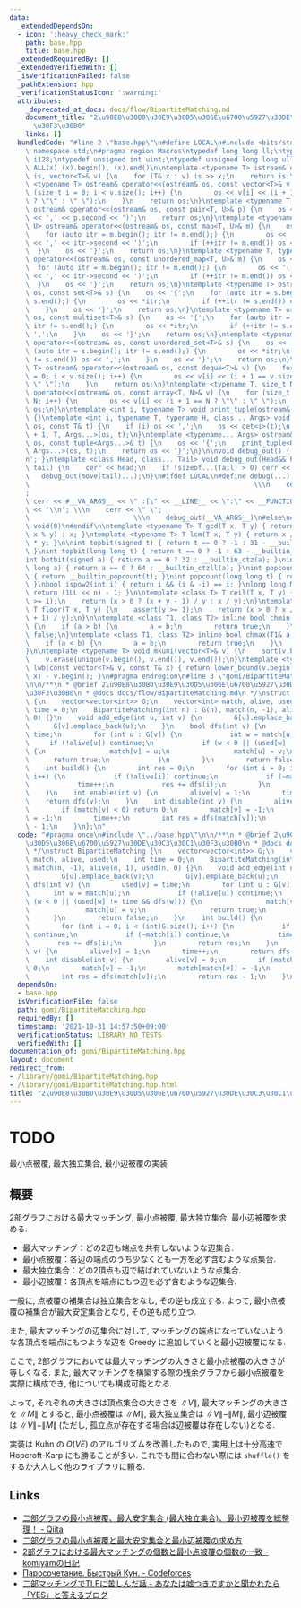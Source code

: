 ```yaml
---
data:
  _extendedDependsOn:
  - icon: ':heavy_check_mark:'
    path: base.hpp
    title: base.hpp
  _extendedRequiredBy: []
  _extendedVerifiedWith: []
  _isVerificationFailed: false
  _pathExtension: hpp
  _verificationStatusIcon: ':warning:'
  attributes:
    _deprecated_at_docs: docs/flow/BipartiteMatching.md
    document_title: "2\u90E8\u30B0\u30E9\u30D5\u306E\u6700\u5927\u30DE\u30C3\u30C1\
      \u30F3\u30B0"
    links: []
  bundledCode: "#line 2 \"base.hpp\"\n#define LOCAL\n#include <bits/stdc++.h>\nusing\
    \ namespace std;\n#pragma region Macros\ntypedef long long ll;\ntypedef __int128_t\
    \ i128;\ntypedef unsigned int uint;\ntypedef unsigned long long ull;\n#define\
    \ ALL(x) (x).begin(), (x).end()\n\ntemplate <typename T> istream& operator>>(istream&\
    \ is, vector<T>& v) {\n    for (T& x : v) is >> x;\n    return is;\n}\ntemplate\
    \ <typename T> ostream& operator<<(ostream& os, const vector<T>& v) {\n    for\
    \ (size_t i = 0; i < v.size(); i++) {\n        os << v[i] << (i + 1 == v.size()\
    \ ? \"\" : \" \");\n    }\n    return os;\n}\ntemplate <typename T, typename U>\
    \ ostream& operator<<(ostream& os, const pair<T, U>& p) {\n    os << '(' << p.first\
    \ << ',' << p.second << ')';\n    return os;\n}\ntemplate <typename T, typename\
    \ U> ostream& operator<<(ostream& os, const map<T, U>& m) {\n    os << '{';\n\
    \    for (auto itr = m.begin(); itr != m.end();) {\n        os << '(' << itr->first\
    \ << ',' << itr->second << ')';\n        if (++itr != m.end()) os << ',';\n  \
    \  }\n    os << '}';\n    return os;\n}\ntemplate <typename T, typename U> ostream&\
    \ operator<<(ostream& os, const unordered_map<T, U>& m) {\n    os << '{';\n  \
    \  for (auto itr = m.begin(); itr != m.end();) {\n        os << '(' << itr->first\
    \ << ',' << itr->second << ')';\n        if (++itr != m.end()) os << ',';\n  \
    \  }\n    os << '}';\n    return os;\n}\ntemplate <typename T> ostream& operator<<(ostream&\
    \ os, const set<T>& s) {\n    os << '{';\n    for (auto itr = s.begin(); itr !=\
    \ s.end();) {\n        os << *itr;\n        if (++itr != s.end()) os << ',';\n\
    \    }\n    os << '}';\n    return os;\n}\ntemplate <typename T> ostream& operator<<(ostream&\
    \ os, const multiset<T>& s) {\n    os << '{';\n    for (auto itr = s.begin();\
    \ itr != s.end();) {\n        os << *itr;\n        if (++itr != s.end()) os <<\
    \ ',';\n    }\n    os << '}';\n    return os;\n}\ntemplate <typename T> ostream&\
    \ operator<<(ostream& os, const unordered_set<T>& s) {\n    os << '{';\n    for\
    \ (auto itr = s.begin(); itr != s.end();) {\n        os << *itr;\n        if (++itr\
    \ != s.end()) os << ',';\n    }\n    os << '}';\n    return os;\n}\ntemplate <typename\
    \ T> ostream& operator<<(ostream& os, const deque<T>& v) {\n    for (size_t i\
    \ = 0; i < v.size(); i++) {\n        os << v[i] << (i + 1 == v.size() ? \"\" :\
    \ \" \");\n    }\n    return os;\n}\ntemplate <typename T, size_t N> ostream&\
    \ operator<<(ostream& os, const array<T, N>& v) {\n    for (size_t i = 0; i <\
    \ N; i++) {\n        os << v[i] << (i + 1 == N ? \"\" : \" \");\n    }\n    return\
    \ os;\n}\n\ntemplate <int i, typename T> void print_tuple(ostream&, const T&)\
    \ {}\ntemplate <int i, typename T, typename H, class... Args> void print_tuple(ostream&\
    \ os, const T& t) {\n    if (i) os << ',';\n    os << get<i>(t);\n    print_tuple<i\
    \ + 1, T, Args...>(os, t);\n}\ntemplate <typename... Args> ostream& operator<<(ostream&\
    \ os, const tuple<Args...>& t) {\n    os << '{';\n    print_tuple<0, tuple<Args...>,\
    \ Args...>(os, t);\n    return os << '}';\n}\n\nvoid debug_out() { cerr << '\\\
    n'; }\ntemplate <class Head, class... Tail> void debug_out(Head&& head, Tail&&...\
    \ tail) {\n    cerr << head;\n    if (sizeof...(Tail) > 0) cerr << \", \";\n \
    \   debug_out(move(tail)...);\n}\n#ifdef LOCAL\n#define debug(...)           \
    \                                                        \\\n    cerr << \" \"\
    ;                                                                     \\\n   \
    \ cerr << #__VA_ARGS__ << \" :[\" << __LINE__ << \":\" << __FUNCTION__ << \"]\"\
    \ << '\\n'; \\\n    cerr << \" \";                                           \
    \                          \\\n    debug_out(__VA_ARGS__)\n#else\n#define debug(...)\
    \ void(0)\n#endif\n\ntemplate <typename T> T gcd(T x, T y) { return y != 0 ? gcd(y,\
    \ x % y) : x; }\ntemplate <typename T> T lcm(T x, T y) { return x / gcd(x, y)\
    \ * y; }\n\nint topbit(signed t) { return t == 0 ? -1 : 31 - __builtin_clz(t);\
    \ }\nint topbit(long long t) { return t == 0 ? -1 : 63 - __builtin_clzll(t); }\n\
    int botbit(signed a) { return a == 0 ? 32 : __builtin_ctz(a); }\nint botbit(long\
    \ long a) { return a == 0 ? 64 : __builtin_ctzll(a); }\nint popcount(signed t)\
    \ { return __builtin_popcount(t); }\nint popcount(long long t) { return __builtin_popcountll(t);\
    \ }\nbool ispow2(int i) { return i && (i & -i) == i; }\nlong long MSK(int n) {\
    \ return (1LL << n) - 1; }\n\ntemplate <class T> T ceil(T x, T y) {\n    assert(y\
    \ >= 1);\n    return (x > 0 ? (x + y - 1) / y : x / y);\n}\ntemplate <class T>\
    \ T floor(T x, T y) {\n    assert(y >= 1);\n    return (x > 0 ? x / y : (x - y\
    \ + 1) / y);\n}\n\ntemplate <class T1, class T2> inline bool chmin(T1& a, T2 b)\
    \ {\n    if (a > b) {\n        a = b;\n        return true;\n    }\n    return\
    \ false;\n}\ntemplate <class T1, class T2> inline bool chmax(T1& a, T2 b) {\n\
    \    if (a < b) {\n        a = b;\n        return true;\n    }\n    return false;\n\
    }\n\ntemplate <typename T> void mkuni(vector<T>& v) {\n    sort(v.begin(), v.end());\n\
    \    v.erase(unique(v.begin(), v.end()), v.end());\n}\ntemplate <typename T> int\
    \ lwb(const vector<T>& v, const T& x) { return lower_bound(v.begin(), v.end(),\
    \ x) - v.begin(); }\n#pragma endregion\n#line 3 \"gomi/BipartiteMatching.hpp\"\
    \n\n/**\n * @brief 2\u90E8\u30B0\u30E9\u30D5\u306E\u6700\u5927\u30DE\u30C3\u30C1\
    \u30F3\u30B0\n * @docs docs/flow/BipartiteMatching.md\n */\nstruct BipartiteMatching\
    \ {\n    vector<vector<int>> G;\n    vector<int> match, alive, used;\n    int\
    \ time = 0;\n    BipartiteMatching(int n) : G(n), match(n, -1), alive(n, 1), used(n,\
    \ 0) {}\n    void add_edge(int u, int v) {\n        G[u].emplace_back(v);\n  \
    \      G[v].emplace_back(u);\n    }\n    bool dfs(int v) {\n        used[v] =\
    \ time;\n        for (int u : G[v]) {\n            int w = match[u];\n       \
    \     if (!alive[u]) continue;\n            if (w < 0 || (used[w] != time && dfs(w)))\
    \ {\n                match[v] = u;\n                match[u] = v;\n          \
    \      return true;\n            }\n        }\n        return false;\n    }\n\
    \    int build() {\n        int res = 0;\n        for (int i = 0; i < (int)G.size();\
    \ i++) {\n            if (!alive[i]) continue;\n            if (~match[i]) continue;\n\
    \            time++;\n            res += dfs(i);\n        }\n        return res;\n\
    \    }\n    int enable(int v) {\n        alive[v] = 1;\n        time++;\n    \
    \    return dfs(v);\n    }\n    int disable(int v) {\n        alive[v] = 0;\n\
    \        if (match[v] < 0) return 0;\n        match[v] = -1;\n        match[match[v]]\
    \ = -1;\n        time++;\n        int res = dfs(match[v]);\n        return res\
    \ - 1;\n    }\n};\n"
  code: "#pragma once\n#include \"../base.hpp\"\n\n/**\n * @brief 2\u90E8\u30B0\u30E9\
    \u30D5\u306E\u6700\u5927\u30DE\u30C3\u30C1\u30F3\u30B0\n * @docs docs/flow/BipartiteMatching.md\n\
    \ */\nstruct BipartiteMatching {\n    vector<vector<int>> G;\n    vector<int>\
    \ match, alive, used;\n    int time = 0;\n    BipartiteMatching(int n) : G(n),\
    \ match(n, -1), alive(n, 1), used(n, 0) {}\n    void add_edge(int u, int v) {\n\
    \        G[u].emplace_back(v);\n        G[v].emplace_back(u);\n    }\n    bool\
    \ dfs(int v) {\n        used[v] = time;\n        for (int u : G[v]) {\n      \
    \      int w = match[u];\n            if (!alive[u]) continue;\n            if\
    \ (w < 0 || (used[w] != time && dfs(w))) {\n                match[v] = u;\n  \
    \              match[u] = v;\n                return true;\n            }\n  \
    \      }\n        return false;\n    }\n    int build() {\n        int res = 0;\n\
    \        for (int i = 0; i < (int)G.size(); i++) {\n            if (!alive[i])\
    \ continue;\n            if (~match[i]) continue;\n            time++;\n     \
    \       res += dfs(i);\n        }\n        return res;\n    }\n    int enable(int\
    \ v) {\n        alive[v] = 1;\n        time++;\n        return dfs(v);\n    }\n\
    \    int disable(int v) {\n        alive[v] = 0;\n        if (match[v] < 0) return\
    \ 0;\n        match[v] = -1;\n        match[match[v]] = -1;\n        time++;\n\
    \        int res = dfs(match[v]);\n        return res - 1;\n    }\n};"
  dependsOn:
  - base.hpp
  isVerificationFile: false
  path: gomi/BipartiteMatching.hpp
  requiredBy: []
  timestamp: '2021-10-31 14:57:50+09:00'
  verificationStatus: LIBRARY_NO_TESTS
  verifiedWith: []
documentation_of: gomi/BipartiteMatching.hpp
layout: document
redirect_from:
- /library/gomi/BipartiteMatching.hpp
- /library/gomi/BipartiteMatching.hpp.html
title: "2\u90E8\u30B0\u30E9\u30D5\u306E\u6700\u5927\u30DE\u30C3\u30C1\u30F3\u30B0"
---
```

# TODO
最小点被覆, 最大独立集合, 最小辺被覆の実装

## 概要
2部グラフにおける最大マッチング, 最小点被覆, 最大独立集合, 最小辺被覆を求める.
- 最大マッチング：どの2辺も端点を共有しないような辺集合.
- 最小点被覆：各辺の端点のうち少なくとも一方を必ず含むような点集合.
- 最大独立集合：どの2頂点も辺で結ばれていないような点集合.
- 最小辺被覆：各頂点を端点にもつ辺を必ず含むような辺集合.

一般に, 点被覆の補集合は独立集合をなし, その逆も成立する. よって, 最小点被覆の補集合が最大安定集合となり, その逆も成り立つ.

また, 最大マッチングの辺集合に対して, マッチングの端点になっていないような各頂点を端点にもつような辺を Greedy に追加していくと最小辺被覆になる.

ここで, 2部グラフにおいては最大マッチングの大きさと最小点被覆の大きさが等しくなる. また, 最大マッチングを構築する際の残余グラフから最小点被覆を実際に構成でき, 他についても構成可能となる.

よって, それぞれの大きさは頂点集合の大きさを $\|V\|$, 最大マッチングの大きさを $\|M\|$ とすると, 最小点被覆は $\|M\|$, 最大独立集合は $\|V\|-\|M\|$, 最小辺被覆は $\|V\|-\|M\|$ (ただし, 孤立点が存在する場合は辺被覆は存在しない)となる.

実装は Kuhn の $O(VE)$ のアルゴリズムを改善したもので, 実用上は十分高速で Hopcroft-Karp にも勝ることが多い. これでも間に合わない際には `shuffle()` をするか大人しく他のライブラリに頼る.

## Links
- [二部グラフの最小点被覆、最大安定集合 (最大独立集合)、最小辺被覆を総整理！ - Qiita](https://qiita.com/drken/items/7f98315b56c95a6181a4)
- [二部グラフの最小点被覆と最大安定集合と最小辺被覆の求め方](https://www.slideshare.net/drken1215/ss-86894312)
- [2部グラフにおける最大マッチングの個数と最小点被覆の個数の一致 - komiyamの日記](https://komiyam.hatenadiary.org/entry/20110208/1297112982)
- [Паросочетание. Быстрый Кун. - Codeforces](https://codeforces.com/blog/entry/17023)
- [二部マッチングでTLEに苦しんだ話 - あなたは嘘つきですかと聞かれたら「YES」と答えるブログ](https://snuke.hatenablog.com/entry/2019/05/07/013609)
